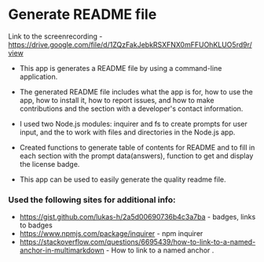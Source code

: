 
# Generate README file 

Link to the screenrecording - https://drive.google.com/file/d/1ZQzFakJebkRSXFNX0mFFUOhKLUO5rd9r/view

* This app is generates a README file by using a command-line application.

* The generated README file includes what the app is for, how to use the app, how to install it, how to report issues, and how to make contributions and the section with a developer's contact information.

- I used two Node.js modules: inquirer and fs to create prompts for user input, and the to work with files and directories in the Node.js app.

- Created functions to generate table of contents for README and to fill in each section with the prompt data(answers), function to get and display the license badge.

- This app can be used to easily generate the quality readme file.


### Used the following sites for additional info:

- https://gist.github.com/lukas-h/2a5d00690736b4c3a7ba - badges, links to badges
- https://www.npmjs.com/package/inquirer - npm inquirer
- https://stackoverflow.com/questions/6695439/how-to-link-to-a-named-anchor-in-multimarkdown - How to link to a named anchor .